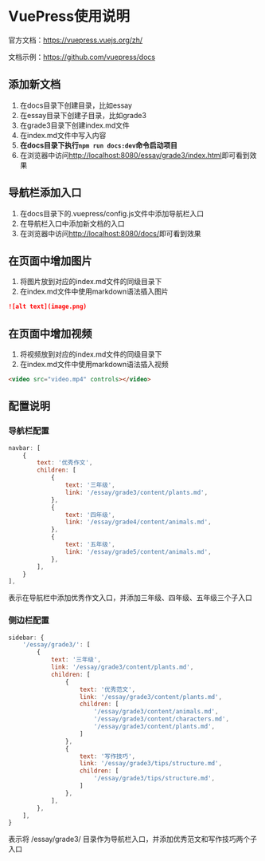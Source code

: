 # VuePress使用说明

官方文档：<https://vuepress.vuejs.org/zh/>

文档示例：<https://github.com/vuepress/docs>

## 添加新文档

1. 在docs目录下创建目录，比如essay
2. 在essay目录下创建子目录，比如grade3
3. 在grade3目录下创建index.md文件
4. 在index.md文件中写入内容
5. **在docs目录下执行`npm run docs:dev`命令启动项目**
6. 在浏览器中访问<http://localhost:8080/essay/grade3/index.html>即可看到效果

## 导航栏添加入口

1. 在docs目录下的.vuepress/config.js文件中添加导航栏入口
2. 在导航栏入口中添加新文档的入口
3. 在浏览器中访问<http://localhost:8080/docs/>即可看到效果

## 在页面中增加图片

1. 将图片放到对应的index.md文件的同级目录下
2. 在index.md文件中使用markdown语法插入图片

```markdown
![alt text](image.png)
```

## 在页面中增加视频

1. 将视频放到对应的index.md文件的同级目录下
2. 在index.md文件中使用markdown语法插入视频

```markdown
<video src="video.mp4" controls></video>
```

## 配置说明

### 导航栏配置

```javascript
navbar: [
    {
        text: '优秀作文',
        children: [
            {
                text: '三年级',
                link: '/essay/grade3/content/plants.md',
            },
            {
                text: '四年级',
                link: '/essay/grade4/content/animals.md',
            },
            {
                text: '五年级',
                link: '/essay/grade5/content/animals.md',
            },
        ],
    }
],
```

表示在导航栏中添加优秀作文入口，并添加三年级、四年级、五年级三个子入口

### 侧边栏配置

```javascript
sidebar: {
    '/essay/grade3/': [
        {
            text: '三年级',
            link: '/essay/grade3/content/plants.md',
            children: [
                {
                    text: '优秀范文',
                    link: '/essay/grade3/content/plants.md',
                    children: [
                        '/essay/grade3/content/animals.md',
                        '/essay/grade3/content/characters.md',
                        '/essay/grade3/content/plants.md',
                    ]
                },
                {
                    text: '写作技巧',
                    link: '/essay/grade3/tips/structure.md',
                    children: [
                        '/essay/grade3/tips/structure.md',
                    ]
                },
            ],
        },
    ],
}
```

表示将 /essay/grade3/ 目录作为导航栏入口，并添加优秀范文和写作技巧两个子入口
